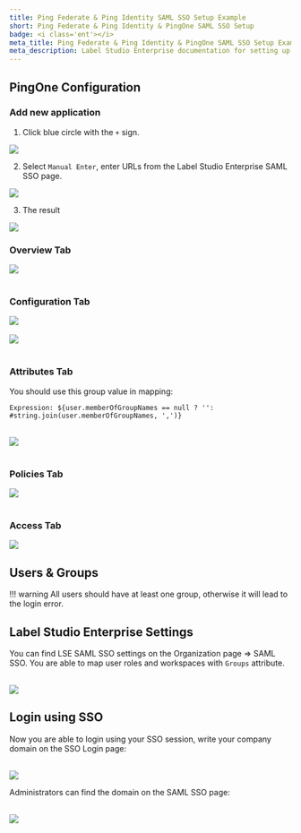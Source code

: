 ```yaml
---
title: Ping Federate & Ping Identity SAML SSO Setup Example
short: Ping Federate & Ping Identity & PingOne SAML SSO Setup
badge: <i class='ent'></i>
meta_title: Ping Federate & Ping Identity & PingOne SAML SSO Setup Example
meta_description: Label Studio Enterprise documentation for setting up Ping Federate & Ping Identity & PingOne SAML SSO Setup Example.
---
```


## PingOne Configuration

### Add new application 

1. Click blue circle with the `+` sign.  
<img src="/images/pingone/setup-1.png" class="gif-border">

2. Select `Manual Enter`, enter URLs from the Label Studio Enterprise SAML SSO page.
<img src="/images/pingone/setup-2.png" class="gif-border">

3. The result
<img src="/images/pingone/main.png" class="gif-border">


### Overview Tab

<img src="/images/pingone/overview.png" class="gif-border">
<br><br>

### Configuration Tab

<img src="/images/pingone/configuration-1.png" class="gif-border">
<br><br>

<img src="/images/pingone/configuration-2.png" class="gif-border">
<br><br>

### Attributes Tab

You should use this group value in mapping:
```
Expression: ${user.memberOfGroupNames == null ? '': #string.join(user.memberOfGroupNames, ',')}
```
<br>
<img src="/images/pingone/attributes.png" class="gif-border">
<br><br>

### Policies Tab

<img src="/images/pingone/policies.png" class="gif-border">
<br><br>

### Access Tab

<img src="/images/pingone/access.png" class="gif-border">

## Users & Groups

!!! warning
    All users should have at least one group, otherwise it will lead to the login error.
     

## Label Studio Enterprise Settings 

You can find LSE SAML SSO settings on the Organization page => SAML SSO. You are able to map user roles and workspaces with `Groups` attribute.  
 
<br>
<img src="/images/pingone/saml-settings.png" class="gif-border">

## Login using SSO 

Now you are able to login using your SSO session, write your company domain on the SSO Login page:

<br>
<img src="/images/pingone/login-sso.png" class="gif-border">

Administrators can find the domain on the SAML SSO page:

<br>
<img src="/images/pingone/domain-settings.png" class="gif-border">
